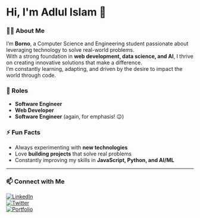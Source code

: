 # Hi, I'm Adlul Islam 👋

### 👨‍💻 About Me
I’m **Borno**, a Computer Science and Engineering student passionate about leveraging technology to solve real-world problems.  
With a strong foundation in **web development, data science, and AI**, I thrive on creating innovative solutions that make a difference.  
I’m constantly learning, adapting, and driven by the desire to impact the world through code.

### 💼 Roles
- **Software Engineer**
- **Web Developer**
- **Software Engineer** (again, for emphasis! 😉)

### ⚡ Fun Facts
- Always experimenting with **new technologies**
- Love **building projects** that solve real problems
- Constantly improving my skills in **JavaScript, Python, and AI/ML**

---

### 📫 Connect with Me
[![LinkedIn](https://img.shields.io/badge/LinkedIn-blue?style=for-the-badge&logo=linkedin&logoColor=white)](https://www.linkedin.com/in/your-linkedin)  
[![Twitter](https://img.shields.io/badge/Twitter-blue?style=for-the-badge&logo=twitter&logoColor=white)](https://twitter.com/your-twitter)  
[![Portfolio](https://img.shields.io/badge/Portfolio-lightgrey?style=for-the-badge)](https://your-portfolio-link.com)
